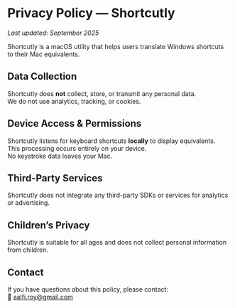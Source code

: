 # Privacy Policy — Shortcutly

_Last updated: September 2025_

Shortcutly is a macOS utility that helps users translate Windows shortcuts to their Mac equivalents.

## Data Collection
Shortcutly does **not** collect, store, or transmit any personal data.  
We do not use analytics, tracking, or cookies.

## Device Access & Permissions
Shortcutly listens for keyboard shortcuts **locally** to display equivalents.  
This processing occurs entirely on your device.  
No keystroke data leaves your Mac.

## Third-Party Services
Shortcutly does not integrate any third-party SDKs or services for analytics or advertising.

## Children’s Privacy
Shortcutly is suitable for all ages and does not collect personal information from children.

## Contact
If you have questions about this policy, please contact:  
📧 aalfi.roy@gmail.com
